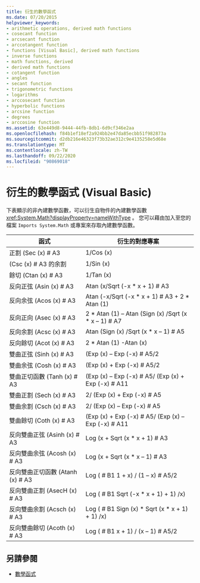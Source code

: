 ```yaml
---
title: 衍生的數學函式
ms.date: 07/20/2015
helpviewer_keywords:
- arithmetic operations, derived math functions
- cosecant function
- arcsecant function
- arccotangent function
- functions [Visual Basic], derived math functions
- inverse functions
- math functions, derived
- derived math functions
- cotangent function
- angles
- secant function
- trigonometric functions
- logarithms
- arccosecant function
- hyperbolic functions
- arcsine function
- degrees
- arccosine function
ms.assetid: 63e449d8-9444-44fb-8db1-6d9cf346e2aa
ms.openlocfilehash: f84b1ef18ef2a924bb2e47da85ecbb51f982873a
ms.sourcegitcommit: d2db216e46323f73b32ae312c9e4135258e5d68e
ms.translationtype: MT
ms.contentlocale: zh-TW
ms.lasthandoff: 09/22/2020
ms.locfileid: "90869018"
---
```

# <a name="derived-math-functions-visual-basic"></a>衍生的數學函式 (Visual Basic)

下表顯示的非內建數學函數，可以衍生自物件的內建數學函數 <xref:System.Math?displayProperty=nameWithType> 。 您可以藉由加入至您的檔案 `Imports System.Math` 或專案來存取內建數學函數。  
  
|函式|衍生的對應專案|  
|--------------|-------------------------|  
|正割 (Sec (x) # A3|1/Cos (x) |  
| (Csc (x) # A3 的余割|1/Sin (x) |  
|餘切 (Ctan (x) # A3|1/Tan (x) |  
|反向正弦 (Asin (x) # A3|Atan (x/Sqrt (-x * x + 1) # A3|  
|反向余弦 (Acos (x) # A3|Atan (-x/Sqrt (-x * x + 1) # A3 + 2 \* Atan (1) |  
|反向正向 (Asec (x) # A3|2 * Atan (1) – Atan (Sign (x) /Sqrt (x \* x – 1) # A7|  
|反向余割 (Acsc (x) # A3|Atan (Sign (x) /Sqrt (x * x – 1) # A5|  
|反向餘切 (Acot (x) # A3|2 * Atan (1) -Atan (x) |  
|雙曲正弦 (Sinh (x) # A3| (Exp (x) – Exp (-x) # A5/2|  
|雙曲余弦 (Cosh (x) # A3| (Exp (x) + Exp (-x) # A5/2|  
|雙曲正切函數 (Tanh (x) # A3| (Exp (x) – Exp (-x) # A5/ (Exp (x) + Exp (-x) # A11|  
|雙曲正割 (Sech (x) # A3|2/ (Exp (x) + Exp (-x) # A5|  
|雙曲余割 (Csch (x) # A3|2/ (Exp (x) – Exp (-x) # A5|  
|雙曲餘切 (Coth (x) # A3| (Exp (x) + Exp (-x) # A5/ (Exp (x) – Exp (-x) # A11|  
|反向雙曲正弦 (Asinh (x) # A3|Log (x + Sqrt (x * x + 1) # A3|  
|反向雙曲余弦 (Acosh (x) # A3|Log (x + Sqrt (x * x – 1) # A3|  
|反向雙曲正切函數 (Atanh (x) # A3|Log ( # B1 1 + x) / (1 – x) # A5/2|  
|反向雙曲正割 (AsecH (x) # A3|Log ( # B1 Sqrt (-x * x + 1) + 1) /x) |  
|反向雙曲余割 (Acsch (x) # A3|Log ( # B1 Sign (x) * Sqrt (x \* x + 1) + 1) /x) |  
|反向雙曲餘切 (Acoth (x) # A3|Log ( # B1 x + 1) / (x – 1) # A5/2|  
  
## <a name="see-also"></a>另請參閱

- [數學函式](../functions/math-functions.md)
